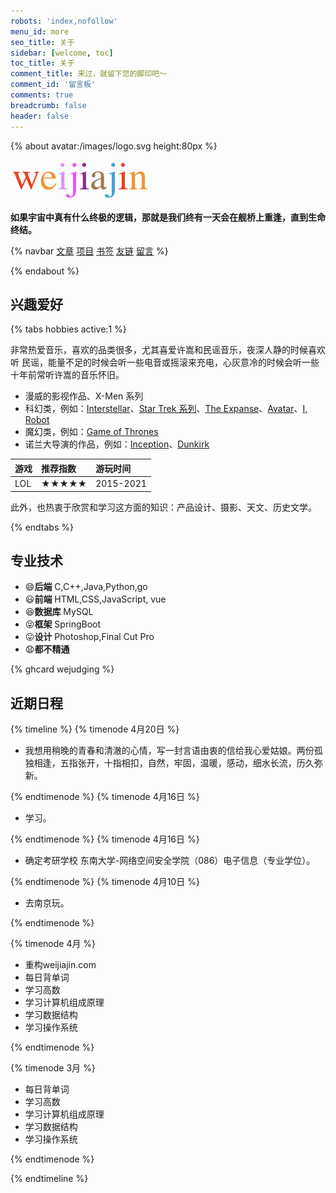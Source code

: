 ```yaml
---
robots: 'index,nofollow'
menu_id: more
seo_title: 关于
sidebar: [welcome, toc]
toc_title: 关于
comment_title: 来过，就留下您的脚印吧～
comment_id: '留言板'
comments: true
breadcrumb: false
header: false
---
```


{% about avatar:/images/logo.svg height:80px %}

<img height="64px" alt="weijiajin" src="/images/weijiajin.png">

**如果宇宙中真有什么终极的逻辑，那就是我们终有一天会在舰桥上重逢，直到生命终结。**

{% navbar [文章](/) [项目](/wiki/) [书签](/bookmark/) [友链](/friends/) [留言](#comments) %}

{% endabout %}



## 兴趣爱好

{% tabs hobbies active:1 %}

<!-- tab 音乐 -->

非常热爱音乐，喜欢的品类很多，尤其喜爱许嵩和民谣音乐，夜深人静的时候喜欢听 民谣，能量不足的时候会听一些电音或摇滚来充电，心灰意冷的时候会听一些十年前常听许嵩的音乐怀旧。

<!-- endtab -->

<!-- tab 影视 -->

- 漫威的影视作品、X-Men 系列
- 科幻类，例如：[Interstellar](https://movie.douban.com/subject/1889243/)、[Star Trek 系列](https://movie.douban.com/subject/2132932/)、[The Expanse](https://movie.douban.com/subject/25926851/)、[Avatar](https://movie.douban.com/subject/1652587/)、[I, Robot](https://movie.douban.com/subject/1308843/)
- 魔幻类，例如：[Game of Thrones](https://movie.douban.com/subject/3016187/)
- 诺兰大导演的作品，例如：[Inception](https://movie.douban.com/subject/3541415/)、[Dunkirk](https://movie.douban.com/subject/26607693/)

<!-- endtab -->

<!-- tab 游戏 -->

| 游戏           | 推荐指数 | 游玩时间 |
| :------------- | :------- | :------- |
| LOL       | ★★★★★       | 2015-2021     |


<!-- endtab -->

<!-- tab 话题 -->

此外，也热衷于欣赏和学习这方面的知识：产品设计、摄影、天文、历史文学。

<!-- endtab -->

{% endtabs %}

##  专业技术
- 😄**后端** C,C++,Java,Python,go
- 😃**前端** HTML,CSS,JavaScript, vue
- 😆**数据库** MySQL
- 😝**框架** SpringBoot
- 😛**设计** Photoshop,Final Cut Pro
- 😧**都不精通**

{% ghcard wejudging %}


## 近期日程

{% timeline %}
{% timenode 4月20日 %}

- 我想用稍晚的青春和清澈的心情，写一封言语由衷的信给我心爱姑娘。两份孤独相逢，五指张开，十指相扣，自然，牢固，温暖，感动，细水长流，历久弥新。

{% endtimenode %}
{% timenode 4月16日 %}

- 学习。

{% endtimenode %}
{% timenode 4月16日 %}

- 确定考研学校 东南大学-网络空间安全学院（086）电子信息（专业学位）。

{% endtimenode %}
{% timenode 4月10日 %}

- 去南京玩。

{% endtimenode %}

{% timenode 4月 %}

-  重构weijiajin.com
-  每日背单词
-  学习高数
-  学习计算机组成原理
-  学习数据结构
-  学习操作系统

{% endtimenode %}

{% timenode 3月 %}

-  每日背单词
-  学习高数
-  学习计算机组成原理
-  学习数据结构
-  学习操作系统

{% endtimenode %}

{% endtimeline %}